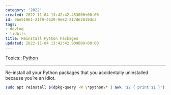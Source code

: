 ```yaml
---
category: '2022'
created: 2022-11-04 13:42:42.453000+00:00
id: 0be51961-21f9-4629-9e82-217d62819dc3
tags:
- devlog
- tidbits
title: Reinstall Python Packages
updated: 2022-11-04 13:42:42.909000+00:00
---
```

   
Topics:: [Python](/not_created.md)   
   
   
---   
   
Re-install all your Python packages that you accidentally uninstalled because you’re an idiot.   
   
```bash
sudo apt reinstall $(dpkg-query -W \*python\* | awk '$2 { print $1 }')    
```
